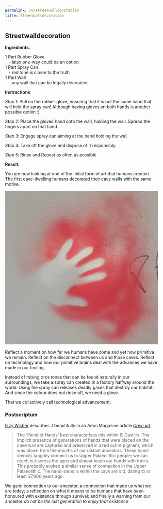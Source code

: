 ```yaml
---
permalink: /w/streetwalldecoration
title: Streetwalldecoration
---
```


## Streetwalldecoration

**Ingredients**:

1 Part Rubber Glove<br> 
&nbsp;&nbsp;&nbsp;- latex one-way could be an option<br>
1 Part Spray Can<br> 
&nbsp;&nbsp;&nbsp;- red tone is closer to the truth<br>
1 Part Wall<br> 
&nbsp;&nbsp;&nbsp;- any wall that can be legally decorated<br>

**Instructions**:

*Step 1*: Pull on the rubber glove, ensuring that it is not the same hand that will hold the spray can! Although having gloves on both hands is another possible option :)

*Step 2*: Place the gloved hand onto the wall, holding the wall. Spread the fingers apart on that hand.

*Step 3*: Engage spray can aiming at the hand holding the wall.

*Step 4*: Take off the glove and dispose of it responsibly.

*Step 5*: Rinse and Repeat as often as possible.

**Result**:

You are now looking at one of the initial form of art that humans created. The first cave-dwelling humans decorated their cave walls with the same motive. 

<img src='/f/i/hand.jpg'/>

Reflect a moment on how far we humans have come and yet how primitive we remain. Reflect on the disconnect between us and those caves. Reflect on technology and how our primitive brains deal with the advances we have made in our tooling. 

Instead of mixing orca tones that can be found naturally in our surroundings, we take a spray can created in a factory halfway around the world. Using the spray can releases deadly gases that destroy our habitat. And since the colour does not rinse off, we need a glove.

That we collectively call technological advancement.

### Postscriptum

[Izzy Wisher](https://aeon.co/users/izzy-wisher) describes it beautifully in an Aeon Magazine article [*Cave art*](https://aeon.co/essays/ice-age-art-making-was-a-tactile-joyous-exploration-of-the-world):

> The ‘Panel of Hands’ best characterises this within El Castillo. The implicit presence of generations of hands that were placed on the cave wall are captured and preserved in a red ochre pigment, which was blown from the mouths of our distant ancestors. These hand-stencils tangibly connect us to Upper Palaeolithic people; we can reach out across the ages and almost touch our hands with theirs. This probably evoked a similar sense of connection in the Upper Palaeolithic. The hand-stencils within the cave are old, dating to at least 37,000 years ago.

We gain: connection to our ancestor, a connection that made us what we are today; a reflection on what it means to be humans that have been honoured with existence through survival; and finally a warning from our ancestor *do not be the last generation to enjoy that existence*.

